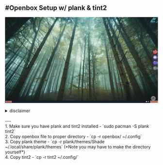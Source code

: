 #Openbox Setup w/ plank & tint2
---
![openbox](/images/OPENBOX.png)
  
<details>
<summary>disclaimer</summary>
<br>
- The tint2rc is the same as `Repentance` in here- https://github.com/downthecrop/tint2-theme-collections
<br>
- The plank theme is shade from here- https://www.github.com/kennyh7279/plank-themes
</details>
<br>
---
<br>
1. Make sure you have plank and tint2 installed
	- `sudo pacman -S plank tint2`
<br>
2. Copy openbox file to proper directory
	- `cp -r openbox/ ~/.config`
<br>
3. Copy plank theme
	- `cp -r plank/themes/Shade ~/.local/share/plank/themes` (*Note you may have to make the directory yourself*)
<br>
4. Copy tint2
	- `cp -r tint2 ~/.config/`

